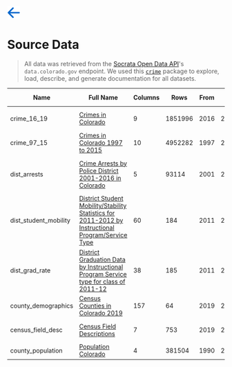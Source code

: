 [<img src="https://github.com/ryayoung/ryayoung/blob/main/Buttons/symbol/arrow.left.blue.svg" height="30"/>](https://github.com/bia-capstone/crime)

# Source Data
> All data was retrieved from the [Socrata Open Data API](https://dev.socrata.com/)'s `data.colorado.gov` endpoint. We used this [`crime`](https://pypi.org/project/crime/) package to explore, load, describe, and generate documentation for all datasets.


<table>
  <thead>
    <tr>
       <th>Name</th> <th>Full Name</th> <th>Columns</th> <th>Rows</th> <th>From</th> <th>To</th> <th>Indexed By</th> <th>&nbsp;&nbsp;&nbsp;&nbsp;&nbsp;&nbsp;</th>
    </tr>
  </thead>
  <tbody>
    <tr>
      <td>crime_16_19</td>
      <td><a href="https://dev.socrata.com/foundry/data.colorado.gov/j6g4-gayk">Crimes in Colorado</a></td>
      <td>9</td> <td>1851996</td> <td>2016</td> <td>2019</td> <td>Police Dept + County</td>
      <td><a href="https://github.com/bia-capstone/crime/tree/main/source_data/crime_16_19.md"><img src="https://github.com/ryayoung/ryayoung/blob/main/Buttons/symbol/question.circle.blue.svg" height="20"/></a></td>
    </tr>
    <tr>
      <td>crime_97_15</td>
      <td><a href="https://dev.socrata.com/foundry/data.colorado.gov/6vnq-az4b">Crimes in Colorado 1997 to 2015</a></td>
      <td>10</td> <td>4952282</td> <td>1997</td> <td>2015</td> <td>Police Dept + County</td>
      <td><a href="https://github.com/bia-capstone/crime/tree/main/source_data/crime_97_15.md"><img src="https://github.com/ryayoung/ryayoung/blob/main/Buttons/symbol/question.circle.blue.svg" height="20"/></a></td>
    </tr>
    <tr>
      <td>dist_arrests</td>
      <td><a href="https://dev.socrata.com/foundry/data.colorado.gov/2e5i-5hfy">Crime Arrests by Police District 2001-2016 in Colorado</a></td>
      <td>5</td> <td>93114</td> <td>2001</td> <td>2016</td> <td>Year -&gt; Police Dept -&gt; Crime Type</td>
      <td><a href="https://github.com/bia-capstone/crime/tree/main/source_data/dist_arrests.md"><img src="https://github.com/ryayoung/ryayoung/blob/main/Buttons/symbol/question.circle.blue.svg" height="20"/></a></td>
    </tr>
    <tr>
      <td>dist_student_mobility</td>
      <td><a href="https://dev.socrata.com/foundry/data.colorado.gov/6wcd-ysh5">District Student Mobility/Stability Statistics for 2011-2012 by Instructional Program/Service Type</a></td>
      <td>60</td> <td>184</td> <td>2011</td> <td>2012</td> <td>School District</td>
      <td><a href="https://github.com/bia-capstone/crime/tree/main/source_data/dist_student_mobility.md"><img src="https://github.com/ryayoung/ryayoung/blob/main/Buttons/symbol/question.circle.blue.svg" height="20"/></a></td>
    </tr>
    <tr>
      <td>dist_grad_rate</td>
      <td><a href="https://dev.socrata.com/foundry/data.colorado.gov/cfyh-6xxg">District Graduation Data by Instructional Program Service type for class of 2011-12</td>
      <td>38</td> <td>185</td> <td>2011</td> <td>2012</td> <td>School District</td>
      <td><a href="https://github.com/bia-capstone/crime/tree/main/source_data/dist_grad_rate.md"><img src="https://github.com/ryayoung/ryayoung/blob/main/Buttons/symbol/question.circle.blue.svg" height="20"/></a></td>
    </tr>
    <tr>
      <td>county_demographics</td>
      <td><a href="https://dev.socrata.com/foundry/data.colorado.gov/8j3i-rjn4">Census Counties in Colorado 2019</a></td>
      <td>157</td> <td>64</td> <td>2019</td> <td>2019</td> <td>County</td>
      <td><a href="https://github.com/bia-capstone/crime/tree/main/source_data/county_demographics.md"><img src="https://github.com/ryayoung/ryayoung/blob/main/Buttons/symbol/question.circle.blue.svg" height="20"/></a></td>
    </tr>
    <tr>
      <td>census_field_desc</td>
      <td><a href="https://dev.socrata.com/foundry/data.colorado.gov/qten-sdpn">Census Field Descriptions</a></td>
      <td>7</td> <td>753</td> <td>2019</td> <td>2019</td> <td>County -&gt; Year -&gt; Age</td>
      <td><a href="https://github.com/bia-capstone/crime/tree/main/source_data/census_field_desc.md"><img src="https://github.com/ryayoung/ryayoung/blob/main/Buttons/symbol/question.circle.blue.svg" height="20"/></a></td>
    </tr>
    <tr>
      <td>county_population</td>
      <td><a href="https://dev.socrata.com/foundry/data.colorado.gov/eeah-cmy8">Population Colorado</a></td>
      <td>4</td> <td>381504</td> <td>1990</td> <td>2040</td> <td>Field Name</td>
      <td><a href="https://github.com/bia-capstone/crime/tree/main/source_data/county_population.md"><img src="https://github.com/ryayoung/ryayoung/blob/main/Buttons/symbol/question.circle.blue.svg" height="20"/></a></td>
    </tr>
  </tbody>
</table>
